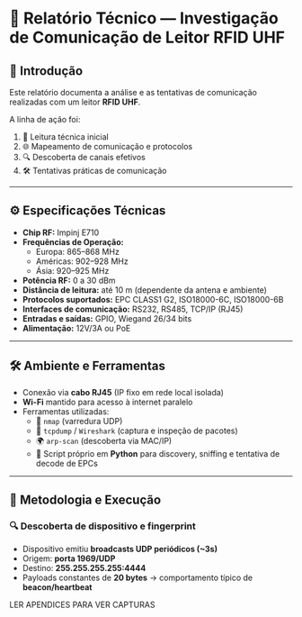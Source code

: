 # 📡 Relatório Técnico — Investigação de Comunicação de Leitor RFID UHF

## 👋 Introdução
Este relatório documenta a análise e as tentativas de comunicação realizadas com um leitor **RFID UHF**.  

A linha de ação foi:  
1. 📖 Leitura técnica inicial  
2. 🌐 Mapeamento de comunicação e protocolos  
3. 🔍 Descoberta de canais efetivos  
4. 🛠️ Tentativas práticas de comunicação  

---

## ⚙️ Especificações Técnicas

- **Chip RF:** Impinj E710  
- **Frequências de Operação:**  
  - Europa: 865–868 MHz  
  - Américas: 902–928 MHz  
  - Ásia: 920–925 MHz  
- **Potência RF:** 0 a 30 dBm  
- **Distância de leitura:** até 10 m (dependente da antena e ambiente)  
- **Protocolos suportados:** EPC CLASS1 G2, ISO18000-6C, ISO18000-6B  
- **Interfaces de comunicação:** RS232, RS485, TCP/IP (RJ45)  
- **Entradas e saídas:** GPIO, Wiegand 26/34 bits  
- **Alimentação:** 12V/3A ou PoE  

---

## 🛠️ Ambiente e Ferramentas

- Conexão via **cabo RJ45** (IP fixo em rede local isolada)  
- **Wi-Fi** mantido para acesso à internet paralelo  
- Ferramentas utilizadas:  
  - 🔎 `nmap` (varredura UDP)  
  - 📡 `tcpdump` / `Wireshark` (captura e inspeção de pacotes)  
  - 🌍 `arp-scan` (descoberta via MAC/IP)  
  - 🐍 Script próprio em **Python** para discovery, sniffing e tentativa de decode de EPCs  

---

## 🔬 Metodologia e Execução

### 🔍 Descoberta de dispositivo e fingerprint
- Dispositivo emitiu **broadcasts UDP periódicos (~3s)**  
- Origem: **porta 1969/UDP**  
- Destino: **255.255.255.255:4444**  
- Payloads constantes de **20 bytes** → comportamento típico de **beacon/heartbeat**  

LER APENDICES PARA VER CAPTURAS


